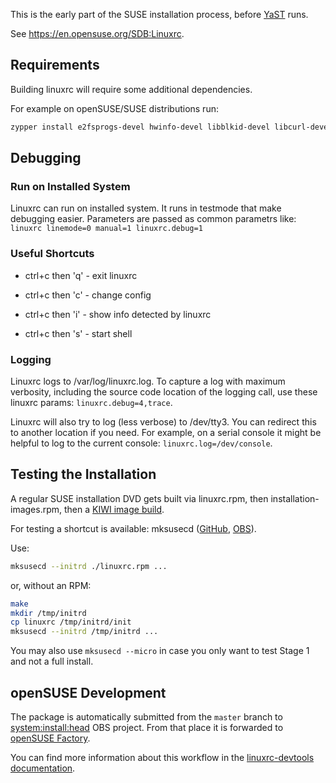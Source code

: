 This is the early part of the SUSE installation process, before
[YaST](https://en.opensuse.org/Portal:YaST) runs.

See <https://en.opensuse.org/SDB:Linuxrc>.

## Requirements
Building linuxrc will require some additional dependencies.

For example on openSUSE/SUSE distributions run:
```sh
zypper install e2fsprogs-devel hwinfo-devel libblkid-devel libcurl-devel readline-devel
```
## Debugging

### Run on Installed System
Linuxrc can run on installed system. It runs in testmode that make debugging easier.
Parameters are passed as common parametrs like: `linuxrc linemode=0 manual=1 linuxrc.debug=1`

### Useful Shortcuts

* ctrl+c then 'q' - exit linuxrc

* ctrl+c then 'c' - change config

* ctrl+c then 'i' - show info detected by linuxrc

* ctrl+c then 's' - start shell

### Logging
Linuxrc logs to /var/log/linuxrc.log.
To capture a log with maximum verbosity, including the source code location of the logging call,
use these linuxrc params:
`linuxrc.debug=4,trace`.

Linuxrc will also try to log (less verbose) to /dev/tty3. You can redirect this to another location if you need.
For example, on a serial console it might be helpful to log to the current console:
`linuxrc.log=/dev/console`.

## Testing the Installation

A regular SUSE installation DVD gets built via linuxrc.rpm,
then installation-images.rpm,
then a [KIWI image build](https://build.opensuse.org/package/show/openSUSE:Factory/_product:openSUSE-dvd5-dvd-x86_64).

For testing a shortcut is available: mksusecd
([GitHub](https://github.com/openSUSE/mksusecd),
[OBS](https://build.opensuse.org/package/show/system:install:head/mksusecd)).

Use:

```sh
mksusecd --initrd ./linuxrc.rpm ...
```

or, without an RPM:

```sh
make
mkdir /tmp/initrd
cp linuxrc /tmp/initrd/init
mksusecd --initrd /tmp/initrd ...
```

You may also use `mksusecd --micro` in case you only want to test Stage 1
and not a full install.

## openSUSE Development

The package is automatically submitted from the `master` branch to
[system:install:head](https://build.opensuse.org/package/show/system:install:head/linuxrc)
OBS project. From that place it is forwarded to
[openSUSE Factory](https://build.opensuse.org/project/show/openSUSE:Factory).

You can find more information about this workflow in the [linuxrc-devtools
documentation](https://github.com/openSUSE/linuxrc-devtools#opensuse-development).
